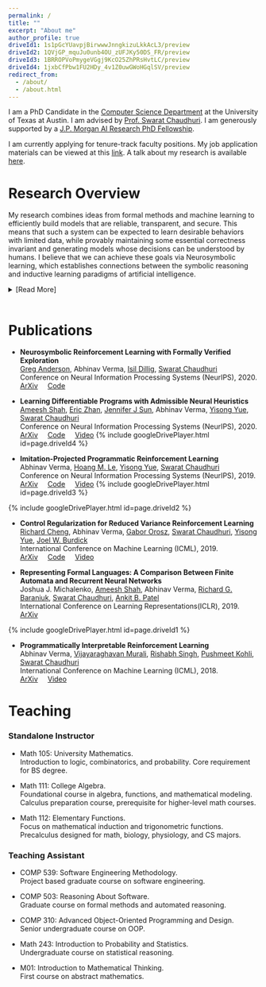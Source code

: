 ```yaml
---
permalink: /
title: ""
excerpt: "About me"
author_profile: true
driveId1: 1s1pGcYUavpjBirwwwJnngkizuLkkAcL3/preview
driveId2: 1QVjGP_mquJu0unb4OU_zUFJKy50DS_FR/preview
driveId3: 1BRROPVoPmygeVGgj9KcO25ZhPRsHvtLC/preview
driveId4: 1jxbCfPbw1FU2HDy_4v1Z0uwGWoHGqlSV/preview
redirect_from: 
  - /about/
  - /about.html
---
```


I am a PhD Candidate in the [Computer Science Department](https://www.cs.utexas.edu) at the University of Texas at Austin. I am advised by [Prof. Swarat Chaudhuri](https://www.cs.utexas.edu/~swarat/). I am generously supported by a [J.P. Morgan AI Research PhD Fellowship](https://www.jpmorgan.com/global/technology/ai/awards/phd-fellowship-award-recipients-2020).

I am currently applying for tenure-track faculty positions. My job application materials can be viewed at this [link](https://averma8053.github.io/materials/). A talk about my research is available [here](https://averma8053.github.io/talk/).

# Research Overview

My research combines ideas from formal methods and machine learning to efficiently build models that are reliable, transparent, and secure. This means that such a system can be expected to learn desirable behaviors with limited data, while provably maintaining some essential correctness invariant and generating models whose decisions can be understood by humans. I believe that we can achieve these goals via Neurosymbolic learning, which establishes connections between the symbolic reasoning and inductive learning paradigms of artificial intelligence.

<details>

<summary>[Read More]</summary>


Current machine learning models are dominated by Deep Neural Networks, because they are capable of leveraging gradient-based algorithms to optimize a specific objective. However, neural models are considered “black-boxes” and are often considered untrustworthy due to the following drawbacks:

<ol>
<li> Hard to interpret: this makes these models hard to audit and debug.</li>
<li> Hard to formally verify: due to the lack of abstractions in neural models they are often too large to verify for desirable behavior using automated reasoning tools.</li>
<li> Unreliable: neural models have notoriously high levels of variability, to the extent that the random initialization of the weights can determine whether the learner finds a useful model.</li>
<li> Lack of domain awareness: neural models lack the ability to bias the learner with commonsense knowledge about the task or environment.</li>
</ol>

My research focuses on addressing these four drawbacks simultaneously, and provides a promising path to discovering new algorithmic techniques leading to Trustworthy Artificial Intelligence.

</details>

<br>

# Publications

- **Neurosymbolic Reinforcement Learning with Formally Verified Exploration**\
[Greg Anderson](https://gavlegoat.github.io), Abhinav Verma, [Isil Dillig](https://www.cs.utexas.edu/~isil/), [Swarat Chaudhuri](https://www.cs.utexas.edu/~swarat/) \
Conference on Neural Information Processing Systems (NeurIPS), 2020.\
[ArXiv](https://arxiv.org/abs/2009.12612) &nbsp; &nbsp; [Code](https://github.com/averma8053/safe-learning)

- **Learning Differentiable Programs with Admissible Neural Heuristics**\
[Ameesh Shah](https://ameesh-shah.github.io), [Eric Zhan](https://ezhan94.github.io), [Jennifer J Sun](http://jenjsun.com), Abhinav Verma, [Yisong Yue](http://www.yisongyue.com), [Swarat Chaudhuri](https://www.cs.utexas.edu/~swarat/) \
Conference on Neural Information Processing Systems (NeurIPS), 2020.\
[ArXiv](https://arxiv.org/abs/2007.12101) &nbsp; &nbsp; [Code](https://github.com/averma8053/near) &nbsp; &nbsp;  [Video](https://drive.google.com/file/d/1jxbCfPbw1FU2HDy_4v1Z0uwGWoHGqlSV/view?usp=sharing)
{% include googleDrivePlayer.html id=page.driveId4 %}


- **Imitation-Projected Programmatic Reinforcement Learning**\
Abhinav Verma, [Hoang M. Le](http://hoangle.info), [Yisong Yue](http://www.yisongyue.com), [Swarat Chaudhuri](https://www.cs.utexas.edu/~swarat/) \
Conference on Neural Information Processing Systems (NeurIPS), 2019.\
[ArXiv](https://arxiv.org/abs/1907.05431) &nbsp; &nbsp; [Code](https://bitbucket.org/averma8053/propel) &nbsp; &nbsp;  [Video](https://drive.google.com/file/d/1BRROPVoPmygeVGgj9KcO25ZhPRsHvtLC/view?usp=sharing)
{% include googleDrivePlayer.html id=page.driveId3 %}


{% include googleDrivePlayer.html id=page.driveId2 %}
- **Control Regularization for Reduced Variance Reinforcement Learning**\
[Richard Cheng](https://rcheng805.github.io), Abhinav Verma, [Gabor Orosz](http://www-personal.umich.edu/~orosz/), [Swarat Chaudhuri](https://www.cs.utexas.edu/~swarat/), [Yisong Yue](http://www.yisongyue.com), [Joel W. Burdick](http://robotics.caltech.edu/wiki/index.php/JoelBurdick) \
International Conference on Machine Learning (ICML), 2019.\
[ArXiv](https://arxiv.org/abs/1905.05380) &nbsp; &nbsp; [Code](https://github.com/averma8053/CORE-RL) &nbsp; &nbsp; [Video](https://drive.google.com/file/d/1QVjGP_mquJu0unb4OU_zUFJKy50DS_FR/view?usp=sharing)

- **Representing Formal Languages: A Comparison Between Finite Automata and Recurrent Neural Networks**\
Joshua J. Michalenko, [Ameesh Shah](https://ameesh-shah.github.io), Abhinav Verma, [Richard G. Baraniuk](http://richb.blogs.rice.edu), [Swarat Chaudhuri](https://www.cs.utexas.edu/~swarat/), [Ankit B. Patel](https://ankitlab.co) \
International Conference on Learning Representations(ICLR), 2019.\
[ArXiv](https://arxiv.org/abs/1902.10297)

{% include googleDrivePlayer.html id=page.driveId1 %}
- **Programmatically Interpretable Reinforcement Learning**\
Abhinav Verma, [Vijayaraghavan Murali](https://research.fb.com/people/murali-vijayaraghavan/), [Rishabh Singh](https://rishabhmit.bitbucket.io), [Pushmeet Kohli](https://sites.google.com/site/pushmeet/), [Swarat Chaudhuri](https://www.cs.utexas.edu/~swarat/) \
International Conference on Machine Learning (ICML), 2018.\
[ArXiv](https://arxiv.org/abs/1804.02477) &nbsp; &nbsp;  [Video](https://goo.gl/Z2X5x6)


# Teaching

### Standalone Instructor
* Math 105: University Mathematics.\
        Introduction to logic, combinatorics, and probability. Core requirement for BS degree.

- Math 111: College Algebra.\
Foundational course in algebra, functions, and mathematical modeling. Calculus preparation course, prerequisite for higher-level math courses.

- Math 112: Elementary Functions.\
Focus on mathematical induction and trigonometric functions. Precalculus designed for math, biology, physiology, and CS majors.






### Teaching Assistant

- COMP 539: Software Engineering Methodology.\
Project based graduate course on software engineering.

- COMP 503: Reasoning About Software.\
Graduate course on formal methods and automated reasoning.

- COMP 310: Advanced Object-Oriented Programming and Design.\
Senior undergraduate course on OOP.

- Math 243: Introduction to Probability and Statistics.\
Undergraduate course on statistical reasoning.

- M01: Introduction to Mathematical Thinking.\
First course on abstract mathematics.